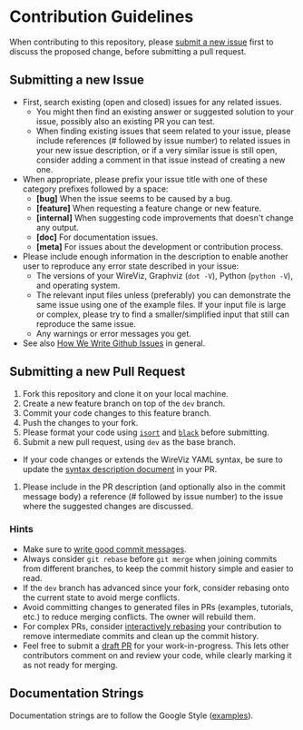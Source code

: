 # Contribution Guidelines

When contributing to this repository, please [submit a new issue](https://github.com/wireviz/WireViz/issues) first to discuss the proposed change, before submitting a pull request.

## Submitting a new Issue

- First, search existing (open and closed) issues for any related issues.
  - You might then find an existing answer or suggested solution to your issue, possibly also an existing PR you can test.
  - When finding existing issues that seem related to your issue, please include references (# followed by issue number) to related issues in your new issue description, or if a very similar issue is still open, consider adding a comment in that issue instead of creating a new one.
- When appropriate, please prefix your issue title with one of these category prefixes followed by a space:
  - **[bug]** When the issue seems to be caused by a bug.
  - **[feature]** When requesting a feature change or new feature.
  - **[internal]** When suggesting code improvements that doesn't change any output.
  - **[doc]** For documentation issues.
  - **[meta]** For issues about the development or contribution process.
- Please include enough information in the description to enable another user to reproduce any error state described in your issue:
  - The versions of your WireViz, Graphviz (`dot -V`), Python (`python -V`), and operating system.
  - The relevant input files unless (preferably) you can demonstrate the same issue using one of the example files. If your input file is large or complex, please try to find a smaller/simplified input that still can reproduce the same issue.
  - Any warnings or error messages you get.
- See also [How We Write Github Issues](https://wiredcraft.com/blog/how-we-write-our-github-issues/) in general.

## Submitting a new Pull Request

1. Fork this repository and clone it on your local machine.
1. Create a new feature branch on top of the `dev` branch.
1. Commit your code changes to this feature branch.
1. Push the changes to your fork.
1. Please format your code using [`isort`](https://pycqa.github.io/isort/) and [`black`](https://black.readthedocs.io) before submitting.
1. Submit a new pull request, using `dev` as the base branch.
  - If your code changes or extends the WireViz YAML syntax, be sure to update the [syntax description document](https://github.com/wireviz/WireViz/blob/dev/docs/syntax.md) in your PR.
1. Please include in the PR description (and optionally also in the commit message body) a reference (# followed by issue number) to the issue where the suggested changes are discussed.

### Hints

- Make sure to [write good commit messages](https://chris.beams.io/posts/git-commit/).
- Always consider `git rebase` before `git merge` when joining commits from different branches, to keep the commit history simple and easier to read.
- If the `dev` branch has advanced since your fork, consider rebasing onto the current state to avoid merge conflicts.
- Avoid committing changes to generated files in PRs (examples, tutorials, etc.) to reduce merging conflicts. The owner will rebuild them.
- For complex PRs, consider [interactively rebasing](https://thoughtbot.com/blog/git-interactive-rebase-squash-amend-rewriting-history) your contribution to remove intermediate commits and clean up the commit history.
- Feel free to submit a [draft PR](https://github.blog/2019-02-14-introducing-draft-pull-requests/) for your work-in-progress. This lets other contributors comment on and review your code, while clearly marking it as not ready for merging.


## Documentation Strings

Documentation strings are to follow the Google Style ([examples](https://sphinxcontrib-napoleon.readthedocs.io/en/latest/example_google.html)).
